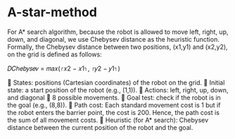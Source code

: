 # A-star-method


For A* search algorithm, because the robot is allowed to move left, right, up, down, and diagonal, we use
Chebysev distance as the heuristic function. Formally, the Chebysev distance between two positions, (x1,y1)
and (x2,y2), on the grid is defined as follows:

𝐷𝐶ℎ𝑒𝑏𝑦𝑠𝑒𝑣 = 𝑚𝑎𝑥(⌈𝑥2 − 𝑥1⌉, ⌈𝑦2 − 𝑦1⌉)

 States: positions (Cartesian coordinates) of the robot on the grid.
 Initial state: a start position of the robot (e.g., (1,1)).
 Actions: left, right, up, down, and diagonal  8 possible movements.
 Goal test: check if the robot is in the goal (e.g., (8,8)).
 Path cost: Each standard movement cost is 1 but if the robot enters the barrier point, the cost is 200.
Hence, the path cost is the sum of all movement costs.
 Heuristic (for A* search): Chebysev distance between the current position of the robot and the goal.
